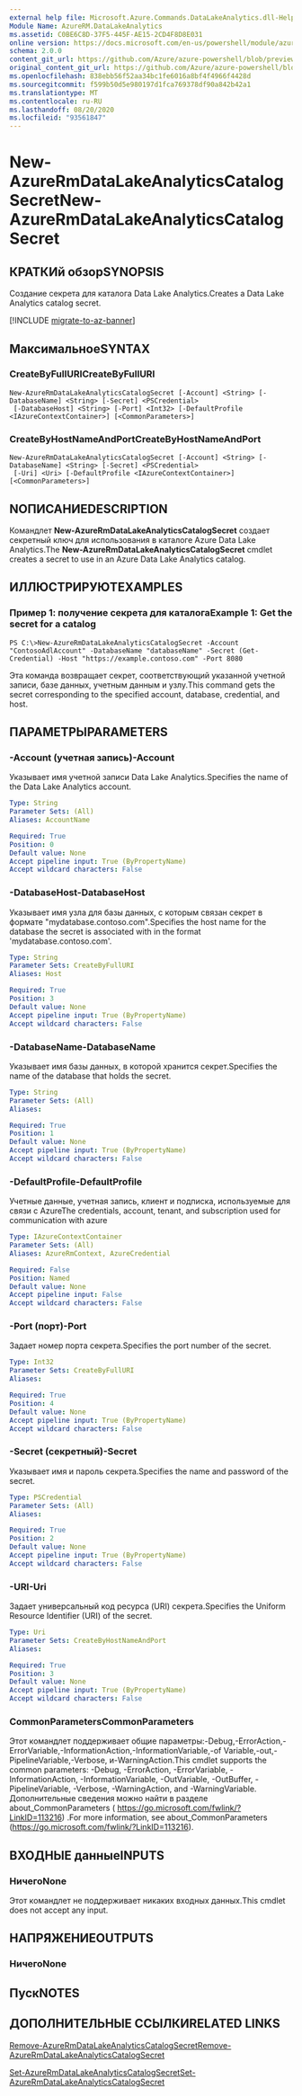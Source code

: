 ```yaml
---
external help file: Microsoft.Azure.Commands.DataLakeAnalytics.dll-Help.xml
Module Name: AzureRM.DataLakeAnalytics
ms.assetid: C0BE6C8D-37F5-445F-AE15-2CD4F8D8E031
online version: https://docs.microsoft.com/en-us/powershell/module/azurerm.datalakeanalytics/new-azurermdatalakeanalyticscatalogsecret
schema: 2.0.0
content_git_url: https://github.com/Azure/azure-powershell/blob/preview/src/ResourceManager/DataLakeAnalytics/Commands.DataLakeAnalytics/help/New-AzureRmDataLakeAnalyticsCatalogSecret.md
original_content_git_url: https://github.com/Azure/azure-powershell/blob/preview/src/ResourceManager/DataLakeAnalytics/Commands.DataLakeAnalytics/help/New-AzureRmDataLakeAnalyticsCatalogSecret.md
ms.openlocfilehash: 838ebb56f52aa34bc1fe6016a8bf4f4966f4428d
ms.sourcegitcommit: f599b50d5e980197d1fca769378df90a842b42a1
ms.translationtype: MT
ms.contentlocale: ru-RU
ms.lasthandoff: 08/20/2020
ms.locfileid: "93561847"
---
```

# <span data-ttu-id="2cf8b-101">New-AzureRmDataLakeAnalyticsCatalogSecret</span><span class="sxs-lookup"><span data-stu-id="2cf8b-101">New-AzureRmDataLakeAnalyticsCatalogSecret</span></span>

## <span data-ttu-id="2cf8b-102">КРАТКИй обзор</span><span class="sxs-lookup"><span data-stu-id="2cf8b-102">SYNOPSIS</span></span>
<span data-ttu-id="2cf8b-103">Создание секрета для каталога Data Lake Analytics.</span><span class="sxs-lookup"><span data-stu-id="2cf8b-103">Creates a Data Lake Analytics catalog secret.</span></span>

[!INCLUDE [migrate-to-az-banner](../../includes/migrate-to-az-banner.md)]

## <span data-ttu-id="2cf8b-104">Максимальное</span><span class="sxs-lookup"><span data-stu-id="2cf8b-104">SYNTAX</span></span>

### <span data-ttu-id="2cf8b-105">CreateByFullURI</span><span class="sxs-lookup"><span data-stu-id="2cf8b-105">CreateByFullURI</span></span>
```
New-AzureRmDataLakeAnalyticsCatalogSecret [-Account] <String> [-DatabaseName] <String> [-Secret] <PSCredential>
 [-DatabaseHost] <String> [-Port] <Int32> [-DefaultProfile <IAzureContextContainer>] [<CommonParameters>]
```

### <span data-ttu-id="2cf8b-106">CreateByHostNameAndPort</span><span class="sxs-lookup"><span data-stu-id="2cf8b-106">CreateByHostNameAndPort</span></span>
```
New-AzureRmDataLakeAnalyticsCatalogSecret [-Account] <String> [-DatabaseName] <String> [-Secret] <PSCredential>
 [-Uri] <Uri> [-DefaultProfile <IAzureContextContainer>] [<CommonParameters>]
```

## <span data-ttu-id="2cf8b-107">NОПИСАНИЕ</span><span class="sxs-lookup"><span data-stu-id="2cf8b-107">DESCRIPTION</span></span>
<span data-ttu-id="2cf8b-108">Командлет **New-AzureRmDataLakeAnalyticsCatalogSecret** создает секретный ключ для использования в каталоге Azure Data Lake Analytics.</span><span class="sxs-lookup"><span data-stu-id="2cf8b-108">The **New-AzureRmDataLakeAnalyticsCatalogSecret** cmdlet creates a secret to use in an Azure Data Lake Analytics catalog.</span></span>

## <span data-ttu-id="2cf8b-109">ИЛЛЮСТРИРУЮТ</span><span class="sxs-lookup"><span data-stu-id="2cf8b-109">EXAMPLES</span></span>

### <span data-ttu-id="2cf8b-110">Пример 1: получение секрета для каталога</span><span class="sxs-lookup"><span data-stu-id="2cf8b-110">Example 1: Get the secret for a catalog</span></span>
```
PS C:\>New-AzureRmDataLakeAnalyticsCatalogSecret -Account "ContosoAdlAccount" -DatabaseName "databaseName" -Secret (Get-Credential) -Host "https://example.contoso.com" -Port 8080
```

<span data-ttu-id="2cf8b-111">Эта команда возвращает секрет, соответствующий указанной учетной записи, базе данных, учетным данным и узлу.</span><span class="sxs-lookup"><span data-stu-id="2cf8b-111">This command gets the secret corresponding to the specified account, database, credential, and host.</span></span>

## <span data-ttu-id="2cf8b-112">ПАРАМЕТРЫ</span><span class="sxs-lookup"><span data-stu-id="2cf8b-112">PARAMETERS</span></span>

### <span data-ttu-id="2cf8b-113">-Account (учетная запись)</span><span class="sxs-lookup"><span data-stu-id="2cf8b-113">-Account</span></span>
<span data-ttu-id="2cf8b-114">Указывает имя учетной записи Data Lake Analytics.</span><span class="sxs-lookup"><span data-stu-id="2cf8b-114">Specifies the name of the Data Lake Analytics account.</span></span>

```yaml
Type: String
Parameter Sets: (All)
Aliases: AccountName

Required: True
Position: 0
Default value: None
Accept pipeline input: True (ByPropertyName)
Accept wildcard characters: False
```

### <span data-ttu-id="2cf8b-115">-DatabaseHost</span><span class="sxs-lookup"><span data-stu-id="2cf8b-115">-DatabaseHost</span></span>
<span data-ttu-id="2cf8b-116">Указывает имя узла для базы данных, с которым связан секрет в формате "mydatabase.contoso.com".</span><span class="sxs-lookup"><span data-stu-id="2cf8b-116">Specifies the host name for the database the secret is associated with in the format 'mydatabase.contoso.com'.</span></span>

```yaml
Type: String
Parameter Sets: CreateByFullURI
Aliases: Host

Required: True
Position: 3
Default value: None
Accept pipeline input: True (ByPropertyName)
Accept wildcard characters: False
```

### <span data-ttu-id="2cf8b-117">-DatabaseName</span><span class="sxs-lookup"><span data-stu-id="2cf8b-117">-DatabaseName</span></span>
<span data-ttu-id="2cf8b-118">Указывает имя базы данных, в которой хранится секрет.</span><span class="sxs-lookup"><span data-stu-id="2cf8b-118">Specifies the name of the database that holds the secret.</span></span>

```yaml
Type: String
Parameter Sets: (All)
Aliases: 

Required: True
Position: 1
Default value: None
Accept pipeline input: True (ByPropertyName)
Accept wildcard characters: False
```

### <span data-ttu-id="2cf8b-119">-DefaultProfile</span><span class="sxs-lookup"><span data-stu-id="2cf8b-119">-DefaultProfile</span></span>
<span data-ttu-id="2cf8b-120">Учетные данные, учетная запись, клиент и подписка, используемые для связи с Azure</span><span class="sxs-lookup"><span data-stu-id="2cf8b-120">The credentials, account, tenant, and subscription used for communication with azure</span></span>

```yaml
Type: IAzureContextContainer
Parameter Sets: (All)
Aliases: AzureRmContext, AzureCredential

Required: False
Position: Named
Default value: None
Accept pipeline input: False
Accept wildcard characters: False
```

### <span data-ttu-id="2cf8b-121">-Port (порт)</span><span class="sxs-lookup"><span data-stu-id="2cf8b-121">-Port</span></span>
<span data-ttu-id="2cf8b-122">Задает номер порта секрета.</span><span class="sxs-lookup"><span data-stu-id="2cf8b-122">Specifies the port number of the secret.</span></span>

```yaml
Type: Int32
Parameter Sets: CreateByFullURI
Aliases: 

Required: True
Position: 4
Default value: None
Accept pipeline input: True (ByPropertyName)
Accept wildcard characters: False
```

### <span data-ttu-id="2cf8b-123">-Secret (секретный)</span><span class="sxs-lookup"><span data-stu-id="2cf8b-123">-Secret</span></span>
<span data-ttu-id="2cf8b-124">Указывает имя и пароль секрета.</span><span class="sxs-lookup"><span data-stu-id="2cf8b-124">Specifies the name and password of the secret.</span></span>

```yaml
Type: PSCredential
Parameter Sets: (All)
Aliases: 

Required: True
Position: 2
Default value: None
Accept pipeline input: True (ByPropertyName)
Accept wildcard characters: False
```

### <span data-ttu-id="2cf8b-125">-URI</span><span class="sxs-lookup"><span data-stu-id="2cf8b-125">-Uri</span></span>
<span data-ttu-id="2cf8b-126">Задает универсальный код ресурса (URI) секрета.</span><span class="sxs-lookup"><span data-stu-id="2cf8b-126">Specifies the Uniform Resource Identifier (URI) of the secret.</span></span>

```yaml
Type: Uri
Parameter Sets: CreateByHostNameAndPort
Aliases: 

Required: True
Position: 3
Default value: None
Accept pipeline input: True (ByPropertyName)
Accept wildcard characters: False
```

### <span data-ttu-id="2cf8b-127">CommonParameters</span><span class="sxs-lookup"><span data-stu-id="2cf8b-127">CommonParameters</span></span>
<span data-ttu-id="2cf8b-128">Этот командлет поддерживает общие параметры:-Debug,-ErrorAction,-ErrorVariable,-InformationAction,-InformationVariable,-of Variable,-out,-PipelineVariable,-Verbose, и-WarningAction.</span><span class="sxs-lookup"><span data-stu-id="2cf8b-128">This cmdlet supports the common parameters: -Debug, -ErrorAction, -ErrorVariable, -InformationAction, -InformationVariable, -OutVariable, -OutBuffer, -PipelineVariable, -Verbose, -WarningAction, and -WarningVariable.</span></span> <span data-ttu-id="2cf8b-129">Дополнительные сведения можно найти в разделе about_CommonParameters ( https://go.microsoft.com/fwlink/?LinkID=113216) .</span><span class="sxs-lookup"><span data-stu-id="2cf8b-129">For more information, see about_CommonParameters (https://go.microsoft.com/fwlink/?LinkID=113216).</span></span>

## <span data-ttu-id="2cf8b-130">ВХОДНЫЕ данные</span><span class="sxs-lookup"><span data-stu-id="2cf8b-130">INPUTS</span></span>

### <span data-ttu-id="2cf8b-131">Ничего</span><span class="sxs-lookup"><span data-stu-id="2cf8b-131">None</span></span>
<span data-ttu-id="2cf8b-132">Этот командлет не поддерживает никаких входных данных.</span><span class="sxs-lookup"><span data-stu-id="2cf8b-132">This cmdlet does not accept any input.</span></span>

## <span data-ttu-id="2cf8b-133">НАПРЯЖЕНИЕ</span><span class="sxs-lookup"><span data-stu-id="2cf8b-133">OUTPUTS</span></span>

### <span data-ttu-id="2cf8b-134">Ничего</span><span class="sxs-lookup"><span data-stu-id="2cf8b-134">None</span></span>

## <span data-ttu-id="2cf8b-135">Пуск</span><span class="sxs-lookup"><span data-stu-id="2cf8b-135">NOTES</span></span>

## <span data-ttu-id="2cf8b-136">ДОПОЛНИТЕЛЬНЫЕ ССЫЛКИ</span><span class="sxs-lookup"><span data-stu-id="2cf8b-136">RELATED LINKS</span></span>

[<span data-ttu-id="2cf8b-137">Remove-AzureRmDataLakeAnalyticsCatalogSecret</span><span class="sxs-lookup"><span data-stu-id="2cf8b-137">Remove-AzureRmDataLakeAnalyticsCatalogSecret</span></span>](./Remove-AzureRmDataLakeAnalyticsCatalogSecret.md)

[<span data-ttu-id="2cf8b-138">Set-AzureRmDataLakeAnalyticsCatalogSecret</span><span class="sxs-lookup"><span data-stu-id="2cf8b-138">Set-AzureRmDataLakeAnalyticsCatalogSecret</span></span>](./Set-AzureRmDataLakeAnalyticsCatalogSecret.md)


